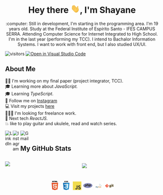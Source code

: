 <h1 align="center">Hey there <img src="https://raw.githubusercontent.com/ABSphreak/ABSphreak/master/gifs/Hi.gif" width="30px">, I'm Shayane</h1>

<p align="center">
  :computer: Still in development, I'm starting in the programming area. I'm 19 years old. Study at the Federal Institute of Espírito Santo - IFES CAMPUS SERRA. Attending Computer Science for Internet Integrated to High School. I'm in the last year (performing my TCC). I intend to Bachalor Information Systems. I want to work with front end, but I also studied UX/UI.
</p>

<p align="center">
  
![visitors](https://visitor-badge.glitch.me/badge?page_id=shateixeira.shateixeira)
[![Open in Visual Studio Code](https://open.vscode.dev/badges/open-in-vscode.svg)](https://open.vscode.dev/Naereen/badges)

</p>
  

## About Me
  👩‍🎓 I'm working on my final paper (project integrator, TCC).
  <br />
  🎓 Learning more about *JavaScript.* 
  <br />
  🎓 Learning *TypeScript.*
  <br />
  🔆 Follow me on [Instagram](https://www.instagram.com/byte__dev/)
  <br />
  💻 Visit my projects [here](https://github.com/ShaTeixeira?tab=repositories)
  <br />
  🧑‍🤝‍🧑 I'm looking for freelance work.
  <br />
  🔷 Next tech *ReactJS.*
  <br />
  💥 like to play guitar and ukulele, read and watch series.
  
<a target="_blank" href="https://www.linkedin.com/in/shayane-teixeira-4520b2196/">
  <img align="left" alt="LinkdIn" width="25px" src="https://sguru.org/wp-content/uploads/2018/02/Logo-LinkedIn-Round.png" />
</a>
<a target="_blank" href="https://www.instagram.com/shay_teixeir02/">
  <img align="left" alt="Instagram" width="25px" src="https://imagepng.org/wp-content/uploads/2017/08/instagram-icone-icon-2.png" />
</a>
<a target="_blank" href="mailto:shayaneteixeira@gmail.com">
  <img align="left" alt="Gmail" width="35px" src="https://logos-world.net/wp-content/uploads/2020/11/Gmail-Logo.png" />
</a>
 
<br />
 
## My GitHub Stats 

<h2 align="center">
<a href="https://github.com/anuraghazra/github-readme-stats">
<img align="left" src="https://github-readme-stats.vercel.app/api?username=shateixeira&count_private=true&show_icons=true&theme=radical" />
</a>
<a href="https://github.com/anuraghazra/convoychat">
<img align="center" src="https://github-readme-stats.vercel.app/api/top-langs/?username=shateixeira&theme=radical" />
</a>
</h2>

<h1 align="center"> 
<code><img height="30" src="https://raw.githubusercontent.com/github/explore/80688e429a7d4ef2fca1e82350fe8e3517d3494d/topics/html/html.png"></code>
<code><img height="30" src="https://raw.githubusercontent.com/github/explore/80688e429a7d4ef2fca1e82350fe8e3517d3494d/topics/css/css.png"></code>
<!-- 
<code><img height="28" src="https://raw.githubusercontent.com/github/explore/80688e429a7d4ef2fca1e82350fe8e3517d3494d/topics/sass/sass.png"></code>
<code><img height="28" src="https://raw.githubusercontent.com/github/explore/80688e429a7d4ef2fca1e82350fe8e3517d3494d/topics/bootstrap/bootstrap.png"></code>
<code><img height="28" src="https://raw.githubusercontent.com/github/explore/80688e429a7d4ef2fca1e82350fe8e3517d3494d/topics/typescript/typescript.png"></code>
<code><img height="30" src="https://raw.githubusercontent.com/github/explore/80688e429a7d4ef2fca1e82350fe8e3517d3494d/topics/react/react.png"></code>
-->
<code><img height="28" src="https://raw.githubusercontent.com/github/explore/80688e429a7d4ef2fca1e82350fe8e3517d3494d/topics/javascript/javascript.png"></code>
<code><img height="30" src="https://raw.githubusercontent.com/github/explore/80688e429a7d4ef2fca1e82350fe8e3517d3494d/topics/php/php.png"></code>
<code><img height="28" src="https://raw.githubusercontent.com/github/explore/80688e429a7d4ef2fca1e82350fe8e3517d3494d/topics/mysql/mysql.png"></code>
<code><img height="28" src="https://raw.githubusercontent.com/github/explore/80688e429a7d4ef2fca1e82350fe8e3517d3494d/topics/git/git.png"></code>
</h1>

